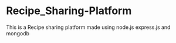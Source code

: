 # Recipe_Sharing-Platform
This is a Recipe sharing platform made using node.js express.js and mongodb
